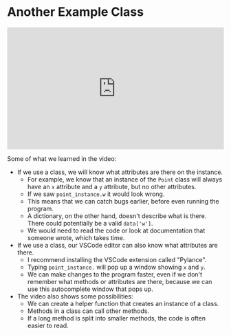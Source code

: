 # Another Example Class

<div style="position: relative; padding-bottom: 56.25%; height: 0;"><iframe src="https://www.youtube.com/embed/kPkqyoTSdks?rel=0" title="" frameborder="0" allow="accelerometer; autoplay; clipboard-write; encrypted-media; gyroscope; picture-in-picture" allowfullscreen style="position: absolute; top: 0; left: 0; width: 100%; height: 100%;"></iframe></div>

Some of what we learned in the video:

* If we use a class, we will know what attributes are there on the instance.
  * For example, we know that an instance of the `Point` class will always have an `x` attribute and a `y` attribute, but no other attributes.
  * If we saw `point_instance.w` it would look wrong.
  * This means that we can catch bugs earlier, before even running the program.
  * A dictionary, on the other hand, doesn't describe what is there. There could potentially be a valid `data['w']`.
  * We would need to read the code or look at documentation that someone wrote, which takes time.
* If we use a class, our VSCode editor can also know what attributes are there.
  * I recommend installing the VSCode extension called "Pylance".
  * Typing `point_instance.` will pop up a window showing `x` and `y`.
  * We can make changes to the program faster, even if we don't remember what methods or attributes are there, because we can use this autocomplete window that pops up.  
* The video also shows some possibilities:
  * We can create a helper function that creates an instance of a class.
  * Methods in a class can call other methods.
  * If a long method is split into smaller methods, the code is often easier to read.

